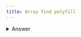 ```yaml
---
title: Array find polyfill
---
```


<details>
    <summary>Answer</summary>
	
```js
Array.prototype.findImpl = function (callback) {
	for (let i = 0; i < this.length; i++) {
		if (callback(this[i])) {
			return this[i]
		}
	}
	return undefined
}
```
</details>
